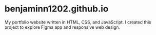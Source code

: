 # benjaminn1202.github.io
My portfolio website written in HTML, CSS, and JavaScript. I created this project to explore Figma app and responsive web design.
